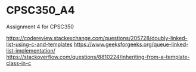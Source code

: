 # CPSC350_A4
Assignment 4 for CPSC350


https://codereview.stackexchange.com/questions/205728/doubly-linked-list-using-c-and-templates
https://www.geeksforgeeks.org/queue-linked-list-implementation/
https://stackoverflow.com/questions/8810224/inheriting-from-a-template-class-in-c
